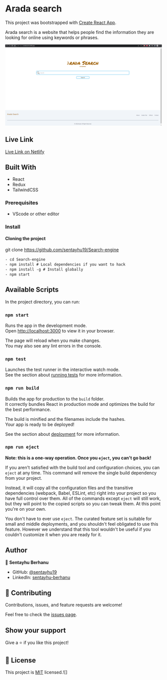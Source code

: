 # Arada search

This project was bootstrapped with [Create React App](https://github.com/facebook/create-react-app).

Arada search  is a website that helps people find the information they are looking for online using keywords or phrases.

<img src="https://raw.githubusercontent.com/sentayhu19/Search-engine/features/src/assets/images/arada-ss.png" alt="arada-ss">



## Live Link

[Live Link on Netlify](https://www.aradasearch.netlify.app)

## Built With

- React
- Redux
- TailwindCSS

### Prerequisites

- VScode or other editor

### Install

#### Cloning the project

 git clone https://github.com/sentayhu19/Search-engine <Your-Build-Directory>
``` 
- cd Search-engine
- npm install # Local dependencies if you want to hack
- npm install -g # Install globally 
- npm start
```


## Available Scripts

In the project directory, you can run:

### `npm start`

Runs the app in the development mode.\
Open [http://localhost:3000](http://localhost:3000) to view it in your browser.

The page will reload when you make changes.\
You may also see any lint errors in the console.

### `npm test`

Launches the test runner in the interactive watch mode.\
See the section about [running tests](https://facebook.github.io/create-react-app/docs/running-tests) for more information.

### `npm run build`

Builds the app for production to the `build` folder.\
It correctly bundles React in production mode and optimizes the build for the best performance.

The build is minified and the filenames include the hashes.\
Your app is ready to be deployed!

See the section about [deployment](https://facebook.github.io/create-react-app/docs/deployment) for more information.

### `npm run eject`

**Note: this is a one-way operation. Once you `eject`, you can't go back!**

If you aren't satisfied with the build tool and configuration choices, you can `eject` at any time. This command will remove the single build dependency from your project.

Instead, it will copy all the configuration files and the transitive dependencies (webpack, Babel, ESLint, etc) right into your project so you have full control over them. All of the commands except `eject` will still work, but they will point to the copied scripts so you can tweak them. At this point you're on your own.

You don't have to ever use `eject`. The curated feature set is suitable for small and middle deployments, and you shouldn't feel obligated to use this feature. However we understand that this tool wouldn't be useful if you couldn't customize it when you are ready for it.

## Author

👤 **Sentayhu Berhanu**

- GitHub: [@sentayhu19](https://github.com/sentayhu19)
- LinkedIn: [sentayhu-berhanu](https://www.linkedin.com/in/sentayhu-berhanu-6376579a/)


## 🤝 Contributing

Contributions, issues, and feature requests are welcome!

Feel free to check the [issues page](https://github.com/sentayhu19/Search-engine/issues).

## Show your support

Give a ⭐️ if you like this project!


## 📝 License

This project is [MIT](./LICENSE) licensed.![]
